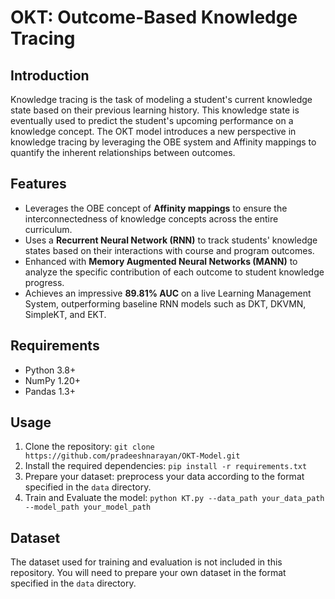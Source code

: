 <!DOCTYPE html>
<html lang="en">
<head>
  <meta charset="UTF-8">
</head>
<body>

  <h1>OKT: Outcome-Based Knowledge Tracing</h1>

  <h2>Introduction</h2>
  <p>
    Knowledge tracing is the task of modeling a student's current knowledge state based on their previous learning history.
    This knowledge state is eventually used to predict the student's upcoming performance on a knowledge concept.
    The OKT model introduces a new perspective in knowledge tracing by leveraging the OBE system and Affinity mappings
    to quantify the inherent relationships between outcomes.
  </p>

  <h2>Features</h2>
  <ul>
    <li>Leverages the OBE concept of <strong>Affinity mappings</strong> to ensure the interconnectedness of knowledge concepts across the entire curriculum.</li>
    <li>Uses a <strong>Recurrent Neural Network (RNN)</strong> to track students' knowledge states based on their interactions with course and program outcomes.</li>
    <li>Enhanced with <strong>Memory Augmented Neural Networks (MANN)</strong> to analyze the specific contribution of each outcome to student knowledge progress.</li>
    <li>Achieves an impressive <strong>89.81% AUC</strong> on a live Learning Management System, outperforming baseline RNN models such as DKT, DKVMN, SimpleKT, and EKT.</li>
  </ul>

  <h2>Requirements</h2>
  <ul>
    <li>Python 3.8+</li>
    <li>NumPy 1.20+</li>
    <li>Pandas 1.3+</li>
  </ul>

  <h2>Usage</h2>
  <ol>
    <li>Clone the repository: <code>git clone https://github.com/pradeeshnarayan/OKT-Model.git</code></li>
    <li>Install the required dependencies: <code>pip install -r requirements.txt</code></li>
    <li>Prepare your dataset: preprocess your data according to the format specified in the <code>data</code> directory.</li>
    <li>Train and Evaluate the model: <code>python KT.py --data_path your_data_path --model_path your_model_path</code></li>
  </ol>

  <h2>Dataset</h2>
  <p>
    The dataset used for training and evaluation is not included in this repository.
    You will need to prepare your own dataset in the format specified in the <code>data</code> directory.
  </p>
  <!--
  <h2>License</h2>
  <p>
    This repository is licensed under the MIT License.
    See the <code>LICENSE</code> file for details.
  </p>

  <h2>Citation</h2>
  <p>
    If you use this repository in your research, please cite the following paper:<br>
    <strong>[Your Paper Title]</strong><br>
    [Your Authors]<br>
    [Your Journal/Conference], [Year]
  </p>

  <h2>Acknowledgments</h2>
  <p>
    This work was supported by [Your Funding Agency/Institution].<br>
    We would like to thank [Your Collaborators/Contributors] for their contributions to this project.
  </p>
  -->

</body>
</html>
